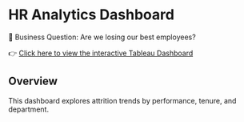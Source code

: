 # HR Analytics Dashboard

🎯 Business Question: Are we losing our best employees?

👉 [Click here to view the interactive Tableau Dashboard](https://public.tableau.com/views/MyDashboard/AttritionKPIs)

## Overview
This dashboard explores attrition trends by performance, tenure, and department.

